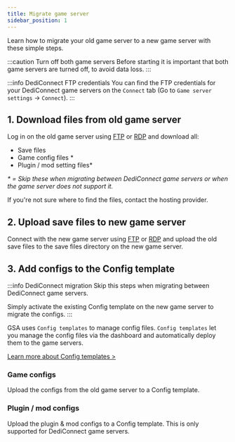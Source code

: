 ```yaml
---
title: Migrate game server
sidebar_position: 1
---
```


Learn how to migrate your old game server to a new game server with these simple steps.

:::caution Turn off both game servers
Before starting it is important that both game servers are turned off, to avoid data loss.
:::

:::info DediConnect FTP credentials
You can find the FTP credentials for your DediConnect game servers on the `Connect` tab (Go to `Game server settings` -> `Connect`).
:::

## 1. Download files from old game server
Log in on the old game server using [FTP](https://filezilla-project.org/download.php?type=client) or [RDP](https://www.microsoft.com/en-us/p/microsoft-remote-desktop/9wzdncrfj3ps?activetab=pivot:overviewtab) and download all:
- Save files
- Game config files *
- Plugin / mod setting files*

_\* = Skip these when migrating between DediConnect game servers or when the game server does not support it._

If you're not sure where to find the files, contact the hosting provider.



## 2. Upload save files to new game server

Connect with the new game server using [FTP](https://filezilla-project.org/download.php?type=client) or [RDP](https://www.microsoft.com/en-us/p/microsoft-remote-desktop/9wzdncrfj3ps?activetab=pivot:overviewtab) and upload the old save files to the save files directory on the new game server.


## 3. Add configs to the Config template

:::info DediConnect migration
Skip this steps when migrating between DediConnect game servers.

Simply activate the existing Config template on the new game server to migrate the configs.
:::

GSA uses `Config templates` to manage config files. `Config templates` let you manage the config files via the dashboard and automatically deploy them to the game servers.

[Learn more about Config templates >](#)

[//]: # (TODO add link to new config template)


### Game configs

Upload the configs from the old game server to a Config template.


### Plugin / mod configs
Upload the plugin & mod configs to a Config template. This is only supported for DediConnect game servers.
